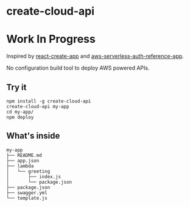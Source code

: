 # create-cloud-api

# Work In Progress

Inspired by [react-create-app](https://github.com/facebookincubator/create-react-app) and [aws-serverless-auth-reference-app](https://github.com/awslabs/aws-serverless-auth-reference-app).

No configuration build tool to deploy AWS powered APIs.

## Try it

```
npm install -g create-cloud-api
create-cloud-api my-app
cd my-app/
npm deploy
```

## What's inside

```
my-app
├── README.md
├── app.json
├── lambda
│   └── greeting
│       ├── index.js
│       └── package.json
├── package.json
├── swagger.yml
└── template.js
```


